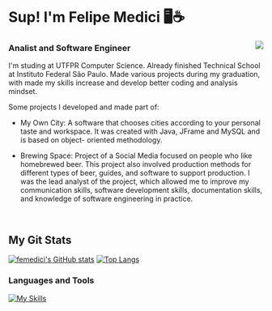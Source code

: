<h1 align="left" id="macropower-title">Sup! I'm Felipe Medici 🖥️☕</h1>

<img align="right" src="https://media3.giphy.com/media/v1.Y2lkPTc5MGI3NjExMTBhMWNkZjQ0NDQyYjIyZWViYmQ3M2M1ZGE5N2NkNDk3NGU1YjM4YyZlcD12MV9pbnRlcm5hbF9naWZzX2dpZklkJmN0PWc/11D0XkJInM2ssU/giphy.gif">

<h3 align="left">Analist and Software Engineer</h3>

I'm studing at UTFPR Computer Science. Already finished Technical School at Instituto Federal São Paulo. 
Made various projects during my graduation, with made my skills increase and develop better coding and analysis mindset.

Some projects I developed and made part of:
- My Own City: A software that chooses cities according to your personal taste and workspace. It was created with Java, JFrame and MySQL and is based on object-       oriented methodology.

- Brewing Space: Project of a Social Media focused on people who like homebrewed beer. This project also involved production methods for different types of beer,       guides, and software to support production. 
I was the lead analyst of the project, which allowed me to improve my communication skills, software development skills, documentation skills, and knowledge of         software engineering in practice.




<br>

<div> 
<h2 align="left" id="macropower-tech">My Git Stats</h2>
    
    
[![femedici's GitHub stats](https://github-readme-stats.vercel.app/api?username=femedici&show_icons=true&theme=dark)](https://github.com/anuraghazra/github-readme-stats)
[![Top Langs](https://github-readme-stats.vercel.app/api/top-langs/?username=femedici&theme=dark)](https://github.com/anuraghazra/github-readme-stats)

</div> 
<h3 align="left" id="macropower-tech">Languages and Tools</h3>

[![My Skills](https://skillicons.dev/icons?i=java,cs,c,cpp,mysql,php,html,css,ps)](https://skillicons.dev)
